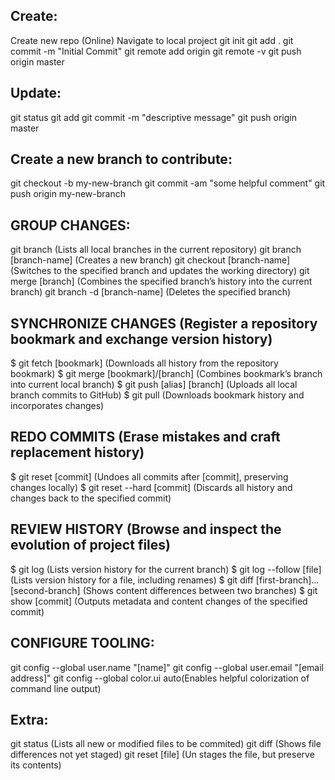 
Create:
-------
Create new repo (Online)
Navigate to local project
git init
git add .
git commit -m "Initial Commit"
git remote add origin <url>
git remote -v
git push origin master


Update:
-------
git status
git add <file-names>
git commit -m "descriptive message"
git push origin master



Create a new branch to contribute:
-----------------------------------
git checkout -b my-new-branch
git commit -am "some helpful comment"
git push origin my-new-branch



GROUP CHANGES:
---------------
git branch  (Lists all local branches in the current repository)
git branch [branch-name] (Creates a new branch)
git checkout [branch-name] (Switches to the specified branch and updates the working directory)
git merge [branch] (Combines the specified branch’s history into the current branch)
git branch -d [branch-name] (Deletes the specified branch)



SYNCHRONIZE CHANGES    (Register a repository bookmark and exchange version history)
--------------------------------------------------------------------------------------
$ git fetch [bookmark] (Downloads all history from the repository bookmark)
$ git merge [bookmark]/[branch] (Combines bookmark’s branch into current local branch)
$ git push [alias] [branch] (Uploads all local branch commits to GitHub)
$ git pull  (Downloads bookmark history and incorporates changes)



REDO COMMITS     (Erase mistakes and craft replacement history)
---------------------------------------------------------------
$ git reset [commit]   (Undoes all commits after [commit], preserving changes locally)
$ git reset --hard [commit]  (Discards all history and changes back to the specified commit)


REVIEW HISTORY  (Browse and inspect the evolution of project files)
-------------------------------------------------------------------
$ git log                   (Lists version history for the current branch)
$ git log --follow [file]   (Lists version history for a file, including renames)
$ git diff [first-branch]...[second-branch] (Shows content differences between two branches)
$ git show [commit] (Outputs metadata and content changes of the specified commit)

CONFIGURE TOOLING:
------------------
git config --global user.name "[name]"
git config --global user.email "[email address]"
git config --global color.ui auto(Enables helpful colorization of command line output)


Extra:
-------
git status (Lists all new or modified files to be commited)
git diff   (Shows file differences not yet staged)
git reset [file] (Un stages the file, but preserve its contents)
